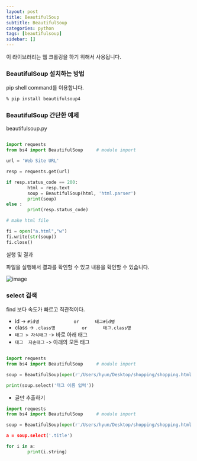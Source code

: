 ```yaml
---
layout: post
title: BeautifulSoup
subtitle: BeautifulSoup
categories: python
tags: [beautifulsoup]
sidebar: []
---
```


이 라이브러리는 웹 크롤링을 하기 위해서 사용됩니다.

### BeautifulSoup 설치하는 방법

pip shell command를 이용합니다.

```cmd
% pip install beautifulsoup4
```

### BeautifulSoup 간단한 예제

beautifulsoup.py

```python

import requests
from bs4 import BeautifulSoup     # module import

url = 'Web Site URL'

resp = requests.get(url)

if resp.status_code == 200:
        html = resp.text
        soup = BeautifulSoup(html, 'html.parser')
        print(soup)
else :
        print(resp.status_code)

# make html file

fi = open("a.html","w")
fi.write(str(soup))
fi.close()

```

실행 및 결과

파일을 실행해서 결과를 확인할 수 있고 내용을 확인할 수 있습니다.

![image](https://user-images.githubusercontent.com/62547169/123041036-bb8c0800-d42f-11eb-8627-ab27c77c2505.png)




### select 검색

find 보다 속도가 빠르고 직관적이다.


- id            ->              `#id명             or      태그#id명`
- class         ->              `.class명          or      태그.class명`
- `태그 > 자식태그`     ->      바로 아래 태그
- `태그  자손태그`     ->      아래의 모든 태그


```python

import requests
from bs4 import BeautifulSoup     # module import

soup = BeautifulSoup(open(r'/Users/hyun/Desktop/shopping/shopping.html'), 'html.parser')

print(soup.select('태그 이름 입력'))


```

- 글만 추출하기


```python
import requests
from bs4 import BeautifulSoup     # module import

soup = BeautifulSoup(open(r'/Users/hyun/Desktop/shopping/shopping.html'), 'html$

a = soup.select('.title')           

for i in a:
        print(i.string)
```
